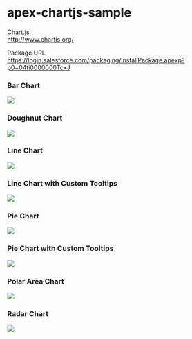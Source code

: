 # apex-chartjs-sample
Chart.js  
<a href="http://www.chartjs.org/">http://www.chartjs.org/</a>

Package URL  
<a href="https://login.salesforce.com/packaging/installPackage.apexp?p0=04ti0000000TcxJ">https://login.salesforce.com/packaging/installPackage.apexp?p0=04ti0000000TcxJ</a>

### Bar Chart
<img src="http://cdn-ak.f.st-hatena.com/images/fotolife/t/tyoshikawa1106/20150407/20150407215533.png" />

### Doughnut Chart
<img src="http://cdn-ak.f.st-hatena.com/images/fotolife/t/tyoshikawa1106/20150407/20150407215640.png" />

### Line Chart
<img src="http://cdn-ak.f.st-hatena.com/images/fotolife/t/tyoshikawa1106/20150407/20150407215819.png" />

### Line Chart with Custom Tooltips
<img src="http://cdn-ak.f.st-hatena.com/images/fotolife/t/tyoshikawa1106/20150407/20150407220027.png" />

### Pie Chart
<img src="http://cdn-ak.f.st-hatena.com/images/fotolife/t/tyoshikawa1106/20150407/20150407220124.png" />

### Pie Chart with Custom Tooltips
<img src="http://cdn-ak.f.st-hatena.com/images/fotolife/t/tyoshikawa1106/20150407/20150407220210.png" />

### Polar Area Chart
<img src="http://cdn-ak.f.st-hatena.com/images/fotolife/t/tyoshikawa1106/20150407/20150407220243.png" />

### Radar Chart
<img src="http://cdn-ak.f.st-hatena.com/images/fotolife/t/tyoshikawa1106/20150407/20150407220338.png" />
